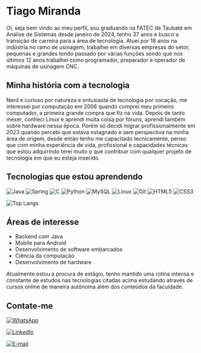 # Tiago Miranda
Oi, seja bem vindo ao meu perfil, sou graduando na FATEC de Taubaté em Análise de Sistemas desde janeiro de 2024, tenho 37 anos e busco a transição de carreira para a área de tecnologia.
Atuei por 18 anos na indústria no ramo de usinagem, trabalhei em diversas empresas do setor, pequenas e grandes tendo passado por várias funções sendo que nos últimos 12 anos trabalhei como programador, preparador e operador de máquinas de usinagem CNC.

Minha história com a tecnologia
-

Nerd e curioso por natureza e entusiasta de tecnologia por vocação, me interessei por computação em 2006 quando comprei meu primeiro computador, a primeira grande compra que fiz na vida. Depois de tanto mexer, conheci Linux e aprendi muita coisa por fóruns, aprendi também sobre hardware nessa época. Porém só decidi migrar profissionalmente em 2023 quando percebi que estava estagnado e sem perspectiva na minha área de origem, desde então tenho me capacitado tecnicamente, penso que com minha experiência de vida, profissional e capacidades técnicas que estou adquirindo terei muito o que contribuir com qualquer projeto de tecnologia em que eu esteja inserido.

Tecnologias que estou aprendendo
-
![Java](https://img.shields.io/badge/java-%23ED8B00.svg?style=for-the-badge&logo=openjdk&logoColor=white)
![Spring](https://img.shields.io/badge/spring-%236DB33F.svg?style=for-the-badge&logo=spring&logoColor=white)
![C](https://img.shields.io/badge/C-00599C?style=for-the-badge&logo=c&logoColor=white)
![Python](https://img.shields.io/badge/python-3670A0?style=for-the-badge&logo=python&logoColor=ffdd54)
![MySQL](https://img.shields.io/badge/MySQL-00000F?style=for-the-badge&logo=mysql&logoColor=white)
![Linux](https://img.shields.io/badge/Linux-000?style=for-the-badge&logo=linux&logoColor=FCC624)
![Git](https://img.shields.io/badge/GIT-E44C30?style=for-the-badge&logo=git&logoColor=white)
![HTML5](https://img.shields.io/badge/HTML5-E34F26?style=for-the-badge&logo=html5&logoColor=white)
![CSS3](https://img.shields.io/badge/CSS3-1572B6?style=for-the-badge&logo=css3&logoColor=white)


![Top Langs](https://github-readme-stats-git-masterrstaa-rickstaa.vercel.app/api/top-langs/?username=ti-ago&layout=compact&bg_color=000&border_color=30A3DC&title_color=E94D5F&text_color=FFF)


Áreas de interesse
-
* Backend com Java
* Mobile para Android
* Desenvolvimento de software embarcados
* Ciência da computação
* Desenvolvimento de hardware

Atualmente estou a procura de estágio, tenho mantido uma rotina intensa e constante de estudos nas tecnologias citadas acima estudando através de cursos online de maneira autônoma além dos conteúdos da faculdade.

Contate-me
-
[![WhatsApp](https://img.shields.io/badge/WhatsApp-25D366?style=for-the-badge&logo=whatsapp&logoColor=white)](https://wa.me/55012982989377)

[![LinkedIn](https://img.shields.io/badge/LinkedIn-0077B5?style=for-the-badge&logo=linkedin&logoColor=white)](https://www.linkedin.com/in/tiago-miranda-8402b8233/)

[![E-mail](https://img.shields.io/badge/-Email-000?style=for-the-badge&logo=microsoft-outlook&logoColor=007BFF)](mailto:ti.agodev@outlook.com)

